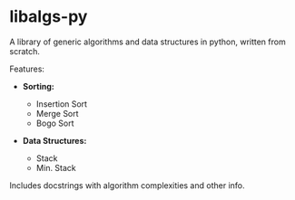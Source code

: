 # libalgs-py
A library of generic algorithms and data structures in python, written from scratch.

Features:
* **Sorting:**
  * Insertion Sort
  * Merge Sort
  * Bogo Sort

* **Data Structures:**
  * Stack
  * Min. Stack

Includes docstrings with algorithm complexities and other info.
